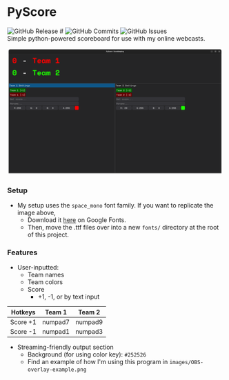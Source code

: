 # PyScore
![GitHub Release #](https://img.shields.io/github/v/release/gsl4295/PyScore?include_prereleases&sort=date&display_name=tag)
![GitHub Commits](https://img.shields.io/github/commit-activity/t/gsl4295/PyScore)
![GitHub Issues](https://img.shields.io/github/issues/gsl4295/PyScore)<br>
Simple python-powered scoreboard for use with my online webcasts.

<img src="/images/GUI.png" width=500 /><br>

### Setup
- My setup uses the `space_mono` font family. If you want to replicate the image above,
  - Download it [here](https://) on Google Fonts.
  - Then, move the .ttf files over into a new `fonts/` directory at the root of this project.

### Features
- User-inputted:
  - Team names
  - Team colors
  - Score
    - +1, -1, or by text input

| Hotkeys  | Team 1  | Team 2  |
|:--------:|:-------:|:-------:|
| Score +1 | numpad7 | numpad9 |
| Score -1 | numpad1 | numpad3 |

- Streaming-friendly output section
  - Background (for using color key): `#252526`
  - Find an example of how I'm using this program in `images/OBS-overlay-example.png`

